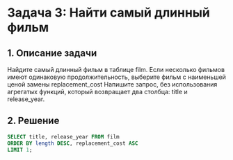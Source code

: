 # Задача 3: Найти самый длинный фильм

## 1. Описание задачи
Найдите самый длинный фильм в таблице film.
Если несколько фильмов имеют одинаковую продолжительность, выберите фильм с наименьшей ценой замены replacement_cost
Напишите запрос, без использования агрегатых функций, который возвращает два столбца: title и release_year.

## 2. Решение
```sql
SELECT title, release_year FROM film 
ORDER BY length DESC, replacement_cost ASC
LIMIT 1;
